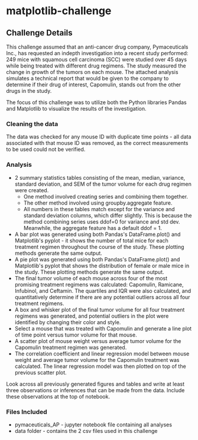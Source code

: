 # matplotlib-challenge

## Challenge Details

This challenge assumed that an anti-cancer drug company, Pymaceuticals Inc., has requested an indepth investigation into a recent study performed: 249 mice with squamous cell carcinoma (SCC) were studied over 45 days while being treated with different drug regimens. The study measured the change in growth of the tumors on each mouse. The attached analysis simulates a technical report that would be given to the company to determine if their drug of interest, Capomulin, stands out from the other drugs in the study.

The focus of this challenge was to utilize both the Python libraries Pandas and Matplotlib to visualize the results of the investigation.

### Cleaning the data

The data was checked for any mouse ID with duplicate time points -  all data associated with that mouse ID was removed, as the correct measurements to be used could not be verified.

### Analysis 

* 2 summary statistics tables consisting of the mean, median, variance, standard deviation, and SEM of the tumor volume for each drug regimen were created.
    * One method involved creating series and combining them together.
    * The other method involved using groupby.aggregate feature.
    * All numbers in these tables match except for the variance and standard deviation columns, which differ slightly. This is because the method combining series uses ddof=0 for variance and std dev. Meanwhile, the aggregate feature has a default ddof = 1. 
* A bar plot was generated using both Pandas's DataFrame.plot() and Matplotlib's pyplot - it shows the number of total mice for each treatment regimen throughout the course of the study. These plotting methods generate the same output.
* A pie plot was generated using both Pandas's DataFrame.plot() and Matplotlib's pyplot that shows the distribution of female or male mice in the study. These plotting methods generate the same output.
* The final tumor volume of each mouse across four of the most promising treatment regimens was calculated: Capomulin, Ramicane, Infubinol, and Ceftamin. The quartiles and IQR were also calculated, and quantitatively determine if there are any potential outliers across all four treatment regimens.
* A box and whisker plot of the final tumor volume for all four treatment regimens was generated, and potential outliers in the plot were identified by changing their color and style.
* Select a mouse that was treated with Capomulin and generate a line plot of time point versus tumor volume for that mouse.
* A scatter plot of mouse weight versus average tumor volume for the Capomulin treatment regimen was generated.
* The correlation coefficient and linear regression model between mouse weight and average tumor volume for the Capomulin treatment was calculated. The linear regression model was then plotted on top of the previous scatter plot.

Look across all previously generated figures and tables and write at least three observations or inferences that can be made from the data. Include these observations at the top of notebook.

### Files Included
* pymaceuticals_AP - jupyter notebook file containing all analyses
* data folder - contains the 2 csv files used in this challenge

